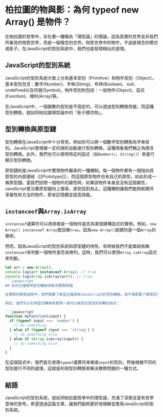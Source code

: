 # 柏拉圖的物與影：為何 typeof new Array() 是物件？
在柏拉圖的哲學中，存在著一種稱為「理型論」的理論，認為真實的世界並非我們所看見的物質世界，而是一個理念的世界。物質世界中的物件，不過是理念的模仿或影子。在JavaScript的型別系統中，我們也能發現相似的道理。

## JavaScript的型別系統

JavaScript的型別系統大致上分為基本型別（Primitive）和物件型別（Object）。基本型別包含：數字(Number)、字串(String)、布林(Boolean)、null、undefined以及符號(Symbol)。物件型別則包括：一般物件(Object)、函式(Function)、陣列(Array)等。

在JavaScript中，一個變數的型別是不固定的，可以透過型別轉換改變。而這種型別轉換，就如同柏拉圖理型論中的「影子模仿物」。

## 型別轉換與原型鏈

型別轉換在JavaScript中十分常見，例如你可以將一個數字型別轉換為字串型別。JavaScript會根據一定的規則自動進行型別轉換，這種現象我們稱之為隱含型別轉換。此外，我們也可以使用特定的函式（如`Number()`、`String()`）來進行顯示型別轉換。

原型鏈則是JavaScript中實現物件繼承的一種機制。每一個物件都有一個指向其原型的內部連結（[[Prototype]]），而這個原型物件也有自己的原型，如此形成一條原型鏈。當我們訪問一個物件的屬性時，如果該物件本身並沒有這個屬性，JavaScript會沿著原型鏈向上搜尋，直到找到為止。這種機制讓我們能夠創建共享屬性和方法的物件，節省記憶體並提高效能。

## `instanceof`與`Array.isArray`

`instanceof`運算符可以用來檢查一個物件是否為某個建構函式的實例。例如，`new Array() instanceof Array`會回傳`true`，因為`new Array()`創建的是一個`Array`的實例。

然而，因為JavaScript的型別系統和原型鏈的特性，有時候我們不能單純依賴`instanceof`來判斷一個物件是否為陣列。這時，我們可以使用`Array.isArray`函式來判斷。

```javascript
let arr = new Array();
console.log(arr instanceof Array); // true
console.log(Array.isArray(arr)); // true
```javascript
## 如何正確使用型別轉換來解決實際問題

在實際的開發過程中，我們需要了解並正確使用JavaScript的型別轉換。這不僅需要了解隱含型別轉換的規則，還要理解原型鏈和`instanceof`的工作原理。

例如，我們可以利用型別轉換來實現一個可以接受任意型別參數的函式：

```javascript
function myFunction(input) {
  if (typeof input === 'number') {
    // do something
  } else if (typeof input === 'string') {
    // do something else
  } else if (Array.isArray(input)) {
    // do something else
  }
}
```

在這個函式中，我們首先使用`typeof`運算符來檢查`input`的型別，然後根據不同的型別進行不同的處理。這就是利用型別轉換來解決實際問題的一種方式。

## 結語

JavaScript的型別系統，就如同柏拉圖哲學中的理型論，充滿了深奧且富有哲學意味的思考。希望透過這篇文章，讓我們能夠更好地理解並應用JavaScript的型別系統。